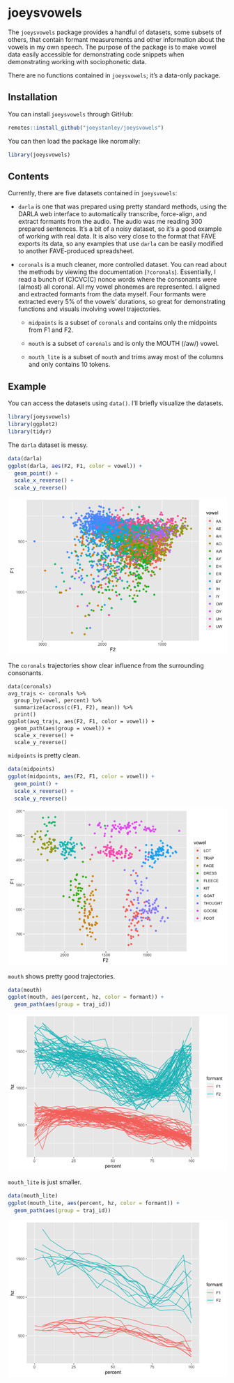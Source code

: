 
# joeysvowels

<!-- badges: start -->

<!-- badges: end -->

The `joeysvowels` package provides a handful of datasets, some subsets
of others, that contain formant measurements and other information about
the vowels in my own speech. The purpose of the package is to make vowel
data easily accessible for demonstrating code snippets when
demonstrating working with sociophonetic data.

There are no functions contained in `joeysvowels`; it’s a data-only
package.

## Installation

You can install `joeysvowels` through GitHub:

``` r
remotes::install_github("joeystanley/joeysvowels")
```

You can then load the package like noromally:

``` r
library(joeysvowels)
```

## Contents

Currently, there are five datasets contained in `joeysvowels`:

  - `darla` is one that was prepared using pretty standard methods,
    using the DARLA web interface to automatically transcribe,
    force-align, and extract formants from the audio. The audio was me
    reading 300 prepared sentences. It’s a bit of a noisy dataset, so
    it’s a good example of working with real data. It is also very
    close to the format that FAVE exports its data, so any examples that
    use `darla` can be easily modified to another FAVE-produced
    spreadsheet.

  - `coronals` is a much cleaner, more controlled dataset. You can read
    about the methods by viewing the documentation (`?coronals`).
    Essentially, I read a bunch of (C)CVC(C) nonce words where the
    consonants were (almost) all coronal. All my vowel phonemes are
    represented. I aligned and extracted formants from the data myself.
    Four formants were extracted every 5% of the vowels’ durations, so
    great for demonstrating functions and visuals involving vowel
    trajectories.
    
      - `midpoints` is a subset of `coronals` and contains only the
        midpoints from F1 and F2.
    
      - `mouth` is a subset of `coronals` and is only the MOUTH (/aw/)
        vowel.
    
      - `mouth_lite` is a subset of `mouth` and trims away most of the
        columns and only contains 10 tokens.

## Example

You can access the datasets using `data()`. I’ll briefly visualize the
datasets.

``` r
library(joeysvowels)
library(ggplot2)
library(tidyr)
```

The `darla` dataset is messy.

``` r
data(darla)
ggplot(darla, aes(F2, F1, color = vowel)) + 
  geom_point() + 
  scale_x_reverse() + 
  scale_y_reverse()
```

![](man/figures/darla%20plot-1.png)<!-- -->

The `coronals` trajectories show clear influence from the surrounding
consonants.

    data(coronals)
    avg_trajs <- coronals %>%
      group_by(vowel, percent) %>%
      summarize(across(c(F1, F2), mean)) %>%
      print()
    ggplot(avg_trajs, aes(F2, F1, color = vowel)) + 
      geom_path(aes(group = vowel)) + 
      scale_x_reverse() + 
      scale_y_reverse()

`midpoints` is pretty clean.

``` r
data(midpoints)
ggplot(midpoints, aes(F2, F1, color = vowel)) + 
  geom_point() + 
  scale_x_reverse() + 
  scale_y_reverse()
```

![](man/figures/midpoints%20plot-1.png)<!-- -->

`mouth` shows pretty good trajectories.

``` r
data(mouth)
ggplot(mouth, aes(percent, hz, color = formant)) + 
  geom_path(aes(group = traj_id))
```

![](man/figures/mouth%20plot-1.png)<!-- -->

`mouth_lite` is just smaller.

``` r
data(mouth_lite)
ggplot(mouth_lite, aes(percent, hz, color = formant)) + 
  geom_path(aes(group = traj_id))
```

![](man/figures/mouth_lite%20plot-1.png)<!-- -->
